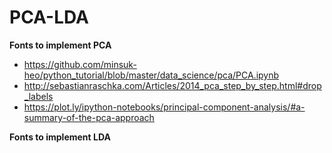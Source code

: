# PCA-LDA

**Fonts to implement PCA**

* https://github.com/minsuk-heo/python_tutorial/blob/master/data_science/pca/PCA.ipynb
* http://sebastianraschka.com/Articles/2014_pca_step_by_step.html#drop_labels
* https://plot.ly/ipython-notebooks/principal-component-analysis/#a-summary-of-the-pca-approach

**Fonts to implement LDA**